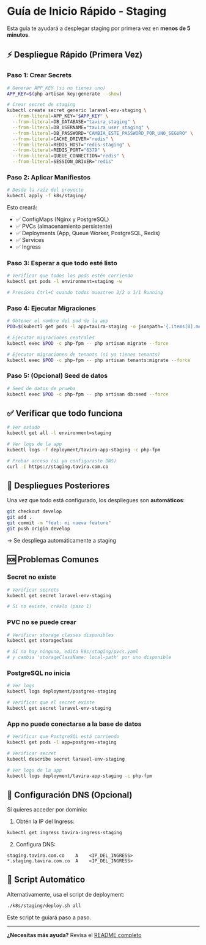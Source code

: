 # Guía de Inicio Rápido - Staging

Esta guía te ayudará a desplegar staging por primera vez en **menos de 5 minutos**.

## ⚡ Despliegue Rápido (Primera Vez)

### Paso 1: Crear Secrets

```bash
# Generar APP_KEY (si no tienes uno)
APP_KEY=$(php artisan key:generate --show)

# Crear secret de staging
kubectl create secret generic laravel-env-staging \
  --from-literal=APP_KEY="$APP_KEY" \
  --from-literal=DB_DATABASE="tavira_staging" \
  --from-literal=DB_USERNAME="tavira_user_staging" \
  --from-literal=DB_PASSWORD="CAMBIA_ESTE_PASSWORD_POR_UNO_SEGURO" \
  --from-literal=CACHE_DRIVER="redis" \
  --from-literal=REDIS_HOST="redis-staging" \
  --from-literal=REDIS_PORT="6379" \
  --from-literal=QUEUE_CONNECTION="redis" \
  --from-literal=SESSION_DRIVER="redis"
```

### Paso 2: Aplicar Manifiestos

```bash
# Desde la raíz del proyecto
kubectl apply -f k8s/staging/
```

Esto creará:
- ✅ ConfigMaps (Nginx y PostgreSQL)
- ✅ PVCs (almacenamiento persistente)
- ✅ Deployments (App, Queue Worker, PostgreSQL, Redis)
- ✅ Services
- ✅ Ingress

### Paso 3: Esperar a que todo esté listo

```bash
# Verificar que todos los pods estén corriendo
kubectl get pods -l environment=staging -w

# Presiona Ctrl+C cuando todos muestren 2/2 o 1/1 Running
```

### Paso 4: Ejecutar Migraciones

```bash
# Obtener el nombre del pod de la app
POD=$(kubectl get pods -l app=tavira-staging -o jsonpath='{.items[0].metadata.name}')

# Ejecutar migraciones centrales
kubectl exec $POD -c php-fpm -- php artisan migrate --force

# Ejecutar migraciones de tenants (si ya tienes tenants)
kubectl exec $POD -c php-fpm -- php artisan tenants:migrate --force
```

### Paso 5: (Opcional) Seed de datos

```bash
# Seed de datos de prueba
kubectl exec $POD -c php-fpm -- php artisan db:seed --force
```

## ✅ Verificar que todo funciona

```bash
# Ver estado
kubectl get all -l environment=staging

# Ver logs de la app
kubectl logs -f deployment/tavira-app-staging -c php-fpm

# Probar acceso (si ya configuraste DNS)
curl -I https://staging.tavira.com.co
```

## 🔄 Despliegues Posteriores

Una vez que todo está configurado, los despliegues son **automáticos**:

```bash
git checkout develop
git add .
git commit -m "feat: mi nueva feature"
git push origin develop
```

→ Se despliega automáticamente a staging

## 🆘 Problemas Comunes

### Secret no existe

```bash
# Verificar secrets
kubectl get secret laravel-env-staging

# Si no existe, créalo (paso 1)
```

### PVC no se puede crear

```bash
# Verificar storage classes disponibles
kubectl get storageclass

# Si no hay ninguno, edita k8s/staging/pvcs.yaml
# y cambia 'storageClassName: local-path' por uno disponible
```

### PostgreSQL no inicia

```bash
# Ver logs
kubectl logs deployment/postgres-staging

# Verificar que el secret existe
kubectl get secret laravel-env-staging
```

### App no puede conectarse a la base de datos

```bash
# Verificar que PostgreSQL está corriendo
kubectl get pods -l app=postgres-staging

# Verificar secret
kubectl describe secret laravel-env-staging

# Ver logs de la app
kubectl logs deployment/tavira-app-staging -c php-fpm
```

## 📝 Configuración DNS (Opcional)

Si quieres acceder por dominio:

1. Obtén la IP del Ingress:
```bash
kubectl get ingress tavira-ingress-staging
```

2. Configura DNS:
```
staging.tavira.com.co    A    <IP_DEL_INGRESS>
*.staging.tavira.com.co  A    <IP_DEL_INGRESS>
```

## 🔧 Script Automático

Alternativamente, usa el script de deployment:

```bash
./k8s/staging/deploy.sh all
```

Este script te guiará paso a paso.

---

**¿Necesitas más ayuda?** Revisa el [README completo](README.md)
